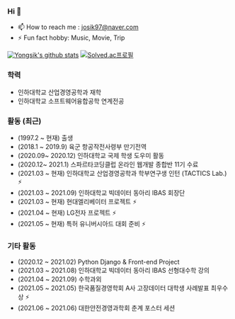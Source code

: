 ### Hi 👋

- 📫 How to reach me : josik97@naver.com 
- ⚡ Fun fact hobby: Music, Movie, Trip

[![Yongsik's github stats](https://github-readme-stats.vercel.app/api?username=JOYONGSIK)](https://github.com/anuraghazra/github-readme-stats)
[![Solved.ac프로필](http://mazassumnida.wtf/api/generate_badge?boj=josik97)](https://solved.ac/josik97) 
### 학력

- 인하대학교 산업경영공학과 재학
- 인하대학교 소프트웨어융합공학 연계전공

### 활동 (최근)

- (1997.2 ~ 현재) 출생
- (2018.1 ~ 2019.9) 육군 항공작전사령부 만기전역
- (2020.09~ 2020.12) 인하대학교 국제 학생 도우미 활동
- (2020.12~ 2021.1) 스파르타코딩클럽 온라인 웹개발 종합반 11기 수료
- (2021.03 ~ 현재) 인하대학교 산업경영공학과 학부연구생 인턴 (TACTICS Lab.) ⚡
- (2021.03 ~ 2021.09) 인하대학교 빅데이터 동아리 IBAS 회장단 
- (2021.03 ~ 현재) 현대엘리베이터 프로젝트 ⚡
- (2021.04 ~ 현재) LG전자 프로젝트 ⚡
- (2021.05 ~ 현재) 특허 유니버시아드 대회 준비 ⚡

### 기타 활동

- (2020.12 ~ 2021.02) Python Django & Front-end Project 
- (2021.03 ~ 2021.08) 인하대학교 빅데이터 동아리 IBAS 선형대수학 강의
- (2021.04 ~ 2021.09) 수학과외
- (2021.05 ~ 2021.05) 한국품질경영학회 A사 고장데이터 대학생 사례발표 최우수상 ⚡
- (2021.06 ~ 2021.06) 대한안전경영과학회 춘계 포스터 세션 

